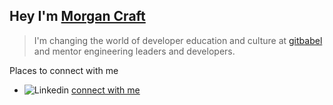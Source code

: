 ## Hey I'm [Morgan Craft](https://morgancraft.com)

> I'm changing the world of developer education and culture at [gitbabel](https://gitbabel.com) and mentor engineering leaders and developers.  

Places to connect with me

- ![Linkedin](https://www.morgancraft.com/linkedin-static-icon.svg) [connect with me](https://www.linkedin.com/in/mgan59/)